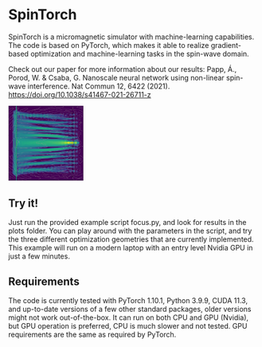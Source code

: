 # SpinTorch
SpinTorch is a micromagnetic simulator with machine-learning capabilities. The code is based on PyTorch, which makes it able to realize gradient-based optimization and machine-learning tasks in the spin-wave domain. 

Check out our paper for more information about our results: 
Papp, Á., Porod, W. & Csaba, G. Nanoscale neural network using non-linear spin-wave interference. Nat Commun 12, 6422 (2021). https://doi.org/10.1038/s41467-021-26711-z

<img src="focus.png" alt="Focusing of spin waves" width=30% height=30%>

## Try it!
Just run the provided example script focus.py, and look for results in the plots folder. You can play around with the parameters in the script, and try the three different optimization geometries that are currently implemented. This example will run on a modern laptop with an entry level Nvidia GPU in just a few minutes.

## Requirements
The code is currently tested with PyTorch 1.10.1, Python 3.9.9, CUDA 11.3, and up-to-date versions of a few other standard packages, older versions might not work out-of-the-box.
It can run on both CPU and GPU (Nvidia), but GPU operation is preferred, CPU is much slower and not tested. GPU requirements are the same as required by PyTorch.

